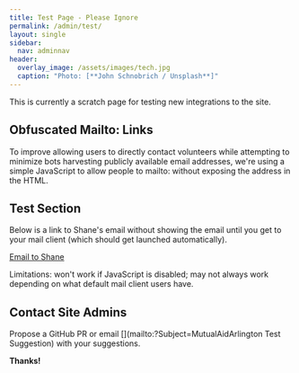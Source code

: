 ```yaml
---
title: Test Page - Please Ignore
permalink: /admin/test/
layout: single
sidebar:
  nav: adminnav
header:
  overlay_image: /assets/images/tech.jpg
  caption: "Photo: [**John Schnobrich / Unsplash**]"
---
```


This is currently a scratch page for testing new integrations to the site.

## Obfuscated Mailto: Links

To improve allowing users to directly contact volunteers while attempting to minimize bots harvesting publicly available email addresses, we're using a simple JavaScript to allow people to mailto: without exposing the address in the HTML.

## Test Section

Below is a link to Shane's email without showing the email until you get to your mail client (which should get launched automatically).

<a href="javascript:obMail('c2hhbmVAY3VyY3VydS5jb20=','Test body here.');" class="btn btn--success">Email to Shane</a>

Limitations: won't work if JavaScript is disabled; may not always work depending on what default mail client users have.

## Contact Site Admins 

Propose a GitHub PR or email [](mailto:?Subject=MutualAidArlington Test Suggestion) with your suggestions.

**Thanks!**

<script src="/assets/js/obmail.js"></script>